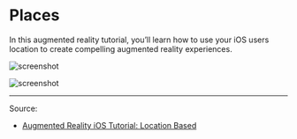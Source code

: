 # Places

In this augmented reality tutorial, you’ll learn how to use your iOS users location to create compelling augmented reality experiences.

![screenshot](https://koenig-media.raywenderlich.com/uploads/2017/01/AugmentedReality-feature.png)

![screenshot](https://koenig-media.raywenderlich.com/uploads/2016/11/AR_InAction.png)

---

Source:

- [Augmented Reality iOS Tutorial: Location Based](https://www.raywenderlich.com/764-augmented-reality-ios-tutorial-location-based)
